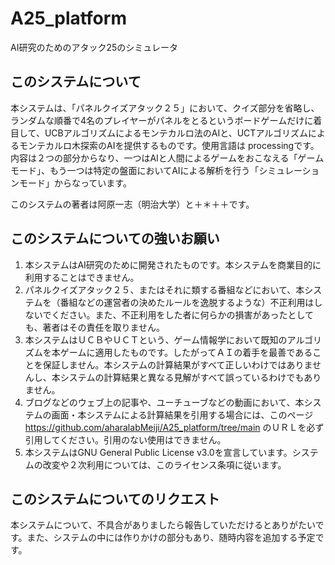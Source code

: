 # A25_platform
AI研究のためのアタック25のシミュレータ

## このシステムについて

本システムは、「パネルクイズアタック２５」において、クイズ部分を省略し、ランダムな順番で4名のプレイヤーがパネルをとるというボードゲームだけに着目して、UCBアルゴリズムによるモンテカルロ法のAIと、UCTアルゴリズムによるモンテカルロ木探索のAIを提供するものです。使用言語は 
processingです。内容は２つの部分からなり、一つはAIと人間によるゲームをおこなえる「ゲームモード」、もう一つは特定の盤面においてAIによる解析を行う「シミュレーションモード」からなっています。

このシステムの著者は阿原一志（明治大学）と＋＊＋＋です。

## このシステムについての強いお願い

1. 本システムはAI研究のために開発されたものです。本システムを商業目的に利用することはできません。
2. パネルクイズアタック２５、またはそれに類する番組などにおいて、本システムを（番組などの運営者の決めたルールを逸脱するような）不正利用はしないでください。また、不正利用をした者に何らかの損害があったとしても、著者はその責任を取りません。
3. 本システムはＵＣＢやＵＣＴという、ゲーム情報学において既知のアルゴリズムを本ゲームに適用したものです。したがってＡＩの着手を最善であることを保証しません。本システムの計算結果がすべて正しいわけではありませんし、本システムの計算結果と異なる見解がすべて誤っているわけでもありません。
4. ブログなどのウェブ上の記事や、ユーチューブなどの動画において、本システムの画面・本システムによる計算結果を引用する場合には、このページ
https://github.com/aharalabMeiji/A25_platform/tree/main
のＵＲＬを必ず引用してください。引用のない使用はできません。
5. 本システムはGNU General Public License v3.0を宣言しています。システムの改変や２次利用については、このライセンス条項に従います。

## このシステムについてのリクエスト

本システムについて、不具合がありましたら報告していただけるとありがたいです。また、システムの中には作りかけの部分もあり、随時内容を追加する予定です。
